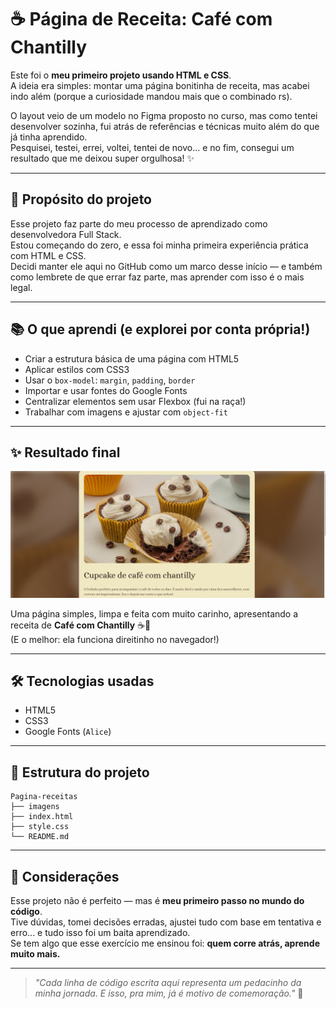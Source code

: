 # ☕ Página de Receita: Café com Chantilly

Este foi o **meu primeiro projeto usando HTML e CSS**.  
A ideia era simples: montar uma página bonitinha de receita, mas acabei indo além (porque a curiosidade mandou mais que o combinado rs).

O layout veio de um modelo no Figma proposto no curso, mas como tentei desenvolver sozinha, fui atrás de referências e técnicas muito além do que já tinha aprendido.  
Pesquisei, testei, errei, voltei, tentei de novo... e no fim, consegui um resultado que me deixou super orgulhosa! ✨

---

## 🎯 Propósito do projeto

Esse projeto faz parte do meu processo de aprendizado como desenvolvedora Full Stack.  
Estou começando do zero, e essa foi minha primeira experiência prática com HTML e CSS.  
Decidi manter ele aqui no GitHub como um marco desse início — e também como lembrete de que errar faz parte, mas aprender com isso é o mais legal.

---

## 📚 O que aprendi (e explorei por conta própria!)

- Criar a estrutura básica de uma página com HTML5
- Aplicar estilos com CSS3
- Usar o `box-model`: `margin`, `padding`, `border`
- Importar e usar fontes do Google Fonts
- Centralizar elementos sem usar Flexbox (fui na raça!)
- Trabalhar com imagens e ajustar com `object-fit`

---

## ✨ Resultado final

![print da página](/imagens/print-cafe.png)

Uma página simples, limpa e feita com muito carinho, apresentando a receita de **Café com Chantilly** ☕🍦  
(E o melhor: ela funciona direitinho no navegador!)

---

## 🛠️ Tecnologias usadas

- HTML5
- CSS3
- Google Fonts (`Alice`)

---

## 📁 Estrutura do projeto

```
Pagina-receitas
├── imagens
├── index.html
├── style.css
└── README.md
```

---

## 💬 Considerações

Esse projeto não é perfeito — mas é **meu primeiro passo no mundo do código**.  
Tive dúvidas, tomei decisões erradas, ajustei tudo com base em tentativa e erro... e tudo isso foi um baita aprendizado.  
Se tem algo que esse exercício me ensinou foi: **quem corre atrás, aprende muito mais.**

---

> *"Cada linha de código escrita aqui representa um pedacinho da minha jornada. E isso, pra mim, já é motivo de comemoração."* 💪